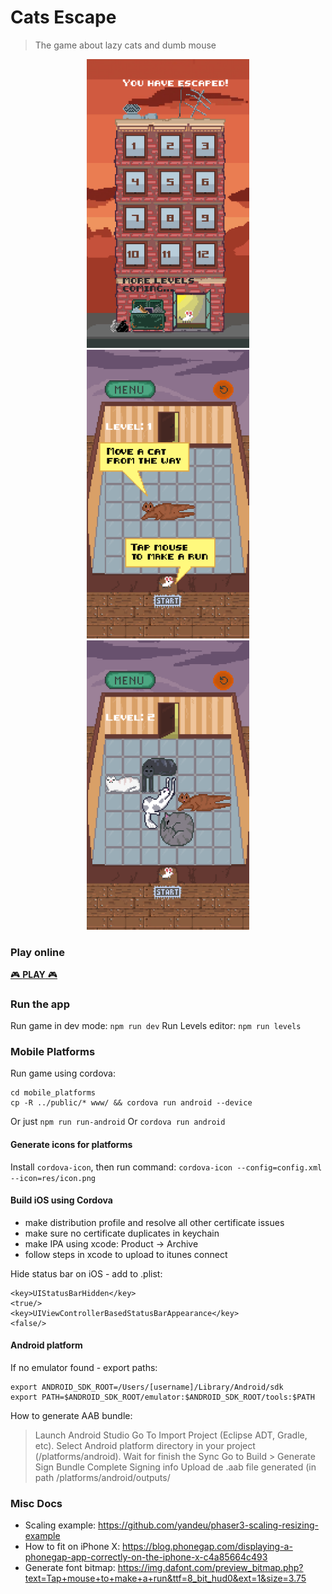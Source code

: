 # Cats Escape

> The game about lazy cats and dumb mouse

<p float="left" align="middle">
<img src="https://github.com/AlexKotl/cats-escape/blob/master/screenshots/6/localhost_3000_(iPhone%205.5_%20No%20Border)%20(1).png?raw=true" alt="drawing" width="260"/>
<img src="https://github.com/AlexKotl/cats-escape/blob/4a530eccf29ed9f8fb943ca75c7593e22aebbc75/screenshots/6/localhost_3000_(iPhone%205.5_%20No%20Border)%20(2).png?raw=true" alt="drawing" width="260"/>
<img src="https://github.com/AlexKotl/cats-escape/blob/master/screenshots/6/localhost_3000_(iPhone%205.5_%20No%20Border)%20(3).png?raw=true" alt="drawing" width="260"/>
</p>

### Play online

<a href="https://cats-escape.netlify.app/">🎮 **PLAY** 🎮</a>

### Run the app

Run game in dev mode: `npm run dev`
Run Levels editor: `npm run levels`

### Mobile Platforms

Run game using cordova:

```
cd mobile_platforms
cp -R ../public/* www/ && cordova run android --device
```

Or just `npm run run-android`
Or `cordova run android`

#### Generate icons for platforms

Install `cordova-icon`, then run command:
`cordova-icon --config=config.xml --icon=res/icon.png`

#### Build iOS using Cordova

- make distribution profile and resolve all other certificate issues
- make sure no certificate duplicates in keychain
- make IPA using xcode: Product -> Archive
- follow steps in xcode to upload to itunes connect

Hide status bar on iOS - add to .plist:

```
<key>UIStatusBarHidden</key>
<true/>
<key>UIViewControllerBasedStatusBarAppearance</key>
<false/>
```

#### Android platform

If no emulator found - export paths:

```
export ANDROID_SDK_ROOT=/Users/[username]/Library/Android/sdk
export PATH=$ANDROID_SDK_ROOT/emulator:$ANDROID_SDK_ROOT/tools:$PATH
```

How to generate AAB bundle:

> Launch Android Studio
> Go To Import Project (Eclipse ADT, Gradle, etc).
> Select Android platform directory in your project (/platforms/android).
> Wait for finish the Sync
> Go to Build > Generate Sign Bundle
> Complete Signing info
> Upload de .aab file generated (in path /platforms/android/outputs/

### Misc Docs

- Scaling example: https://github.com/yandeu/phaser3-scaling-resizing-example
- How to fit on iPhone X: https://blog.phonegap.com/displaying-a-phonegap-app-correctly-on-the-iphone-x-c4a85664c493
- Generate font bitmap: https://img.dafont.com/preview_bitmap.php?text=Tap+mouse+to+make+a+run&ttf=8_bit_hud0&ext=1&size=3.75
